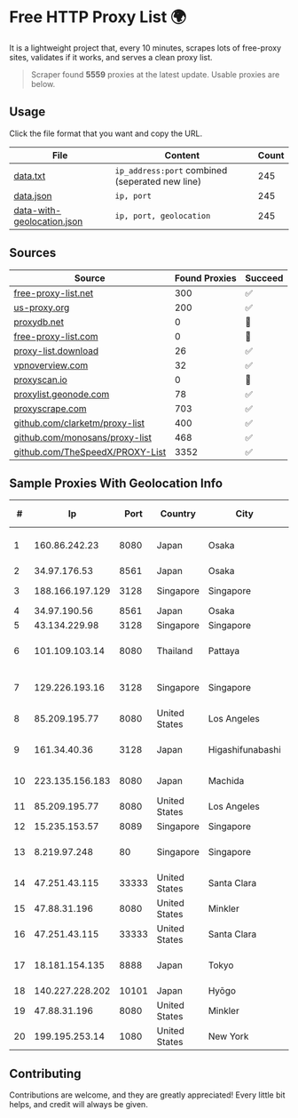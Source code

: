 
# Free HTTP Proxy List 🌍

It is a lightweight project that, every 10 minutes, scrapes lots of free-proxy sites, validates if it works, and serves a clean proxy list.


> Scraper found **5559** proxies at the latest update. Usable proxies are below.

## Usage

Click the file format that you want and copy the URL.


|File|Content|Count|
|----|-------|-----|
|[data.txt](https://raw.githubusercontent.com/themiralay/Proxy-List-World/master/data.txt)|`ip_address:port` combined (seperated new line)|245|
|[data.json](https://raw.githubusercontent.com/themiralay/Proxy-List-World/master/data.json)|`ip, port`|245|
|[data-with-geolocation.json](https://raw.githubusercontent.com/themiralay/Proxy-List-World/master/data-with-geolocation.json)|`ip, port, geolocation`|245|

## Sources

|Source|Found Proxies|Succeed|
|------|-------------|-------|
|[free-proxy-list.net](https://free-proxy-list.net)|300|✅|
|[us-proxy.org](https://www.us-proxy.org)|200|✅|
|[proxydb.net](http://proxydb.net)|0|🚫|
|[free-proxy-list.com](https://free-proxy-list.com/?page=&port=&type%5B%5D=http&type%5B%5D=https&up_time=0&search=Search)|0|🚫|
|[proxy-list.download](https://www.proxy-list.download/HTTP)|26|✅|
|[vpnoverview.com](https://vpnoverview.com/privacy/anonymous-browsing/free-proxy-servers)|32|✅|
|[proxyscan.io](https://www.proxyscan.io)|0|🚫|
|[proxylist.geonode.com](https://proxylist.geonode.com/api/proxy-list?limit=300&page=1&sort_by=lastChecked&sort_type=desc&protocols=http,https)|78|✅|
|[proxyscrape.com](https://api.proxyscrape.com/v2/?request=displayproxies&protocol=http&timeout=10000&country=all&ssl=all&anonymity=all)|703|✅|
|[github.com/clarketm/proxy-list](https://raw.githubusercontent.com/clarketm/proxy-list/master/proxy-list-raw.txt)|400|✅|
|[github.com/monosans/proxy-list](https://raw.githubusercontent.com/monosans/proxy-list/main/proxies/http.txt)|468|✅|
|[github.com/TheSpeedX/PROXY-List](https://raw.githubusercontent.com/TheSpeedX/PROXY-List/master/http.txt)|3352|✅|


## Sample Proxies With Geolocation Info

|#|Ip|Port|Country|City|Internet Service Provider|
|-|--|----|-------|----|-------------------------|
|1|160.86.242.23|8080|Japan|Osaka|Sony Network Communications Inc|
|2|34.97.176.53|8561|Japan|Osaka|Google LLC|
|3|188.166.197.129|3128|Singapore|Singapore|DigitalOcean, LLC|
|4|34.97.190.56|8561|Japan|Osaka|Google LLC|
|5|43.134.229.98|3128|Singapore|Singapore|Aceville Pte.ltd|
|6|101.109.103.14|8080|Thailand|Pattaya|TOT Public Company Limited|
|7|129.226.193.16|3128|Singapore|Singapore|Tencent Cloud Computing (Beijing) Co|
|8|85.209.195.77|8080|United States|Los Angeles|Stark Industries Solutions LTD|
|9|161.34.40.36|3128|Japan|Higashifunabashi|NTT PC Communications, Inc.|
|10|223.135.156.183|8080|Japan|Machida|So-net Corporation|
|11|85.209.195.77|8080|United States|Los Angeles|Stark Industries Solutions LTD|
|12|15.235.153.57|8089|Singapore|Singapore|OVH Hosting|
|13|8.219.97.248|80|Singapore|Singapore|Alibaba Cloud (Singapore) Private Limited|
|14|47.251.43.115|33333|United States|Santa Clara|Alibaba Cloud LLC|
|15|47.88.31.196|8080|United States|Minkler|Alibaba.com LLC|
|16|47.251.43.115|33333|United States|Santa Clara|Alibaba Cloud LLC|
|17|18.181.154.135|8888|Japan|Tokyo|Amazon Technologies Inc.|
|18|140.227.228.202|10101|Japan|Hyōgo|InfoSphere|
|19|47.88.31.196|8080|United States|Minkler|Alibaba.com LLC|
|20|199.195.253.14|1080|United States|New York|FranTech Solutions|



## Contributing

Contributions are welcome, and they are greatly appreciated! Every
little bit helps, and credit will always be given.

